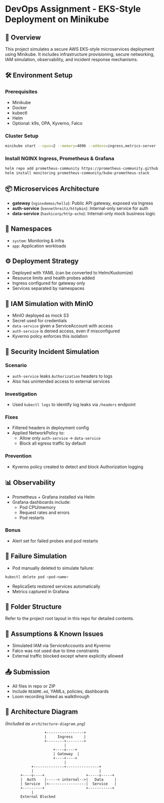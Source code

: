 # DevOps Assignment - EKS-Style Deployment on Minikube

## 📌 Overview
This project simulates a secure AWS EKS-style microservices deployment using Minikube. It includes infrastructure provisioning, secure networking, IAM simulation, observability, and incident response mechanisms.

## 🛠 Environment Setup
### Prerequisites
- Minikube
- Docker
- kubectl
- Helm
- Optional: k9s, OPA, Kyverno, Falco

### Cluster Setup
```bash
minikube start --cpus=2 --memory=4096 --addons=ingress,metrics-server
```

### Install NGINX Ingress, Prometheus & Grafana
```bash
helm repo add prometheus-community https://prometheus-community.github.io/helm-charts
helm install monitoring prometheus-community/kube-prometheus-stack
```

## 📦 Microservices Architecture
- **gateway** (`nginxdemos/hello`): Public API gateway, exposed via Ingress
- **auth-service** (`kennethreitz/httpbin`): Internal-only service for auth
- **data-service** (`hashicorp/http-echo`): Internal-only mock business logic

## 📁 Namespaces
- `system`: Monitoring & infra
- `app`: Application workloads

## ⚙️ Deployment Strategy
- Deployed with YAML (can be converted to Helm/Kustomize)
- Resource limits and health probes added
- Ingress configured for gateway only
- Services separated by namespaces

## 🔐 IAM Simulation with MinIO
- MinIO deployed as mock S3
- Secret used for credentials
- `data-service` given a ServiceAccount with access
- `auth-service` is denied access, even if misconfigured
- Kyverno policy enforces this isolation

## 🚨 Security Incident Simulation
### Scenario
- `auth-service` leaks `Authorization` headers to logs
- Also has unintended access to external services

### Investigation
- Used `kubectl logs` to identify log leaks via `/headers` endpoint

### Fixes
- Filtered headers in deployment config
- Applied NetworkPolicy to:
  - Allow only `auth-service` → `data-service`
  - Block all egress traffic by default

### Prevention
- Kyverno policy created to detect and block Authorization logging

## 📊 Observability
- Prometheus + Grafana installed via Helm
- Grafana dashboards include:
  - Pod CPU/memory
  - Request rates and errors
  - Pod restarts

### Bonus
- Alert set for failed probes and pod restarts

## 🧪 Failure Simulation
- Pod manually deleted to simulate failure:
```bash
kubectl delete pod <pod-name>
```
- ReplicaSets restored services automatically
- Metrics captured in Grafana

## 📁 Folder Structure
Refer to the project root layout in this repo for detailed contents.

## 🧩 Assumptions & Known Issues
- Simulated IAM via ServiceAccounts and Kyverno
- Falco was not used due to time constraints
- External traffic blocked except where explicitly allowed

## 📤 Submission
- All files in repo or ZIP
- Include `README.md`, YAMLs, policies, dashboards
- Loom recording linked as walkthrough

## 🧱 Architecture Diagram
*(Included as `architecture-diagram.png`)*

```ascii
                  +-----------------+
                  |     Ingress     |
                  +--------+--------+
                           |
                      +----v----+
                      | Gateway  |
                      +----+----+
                           |
            +--------------+---------------+
            |                              |
       +----v----+                   +-----v-----+
       |  Auth    |-----> internal-->|   Data     |
       | Service  |<-----------------|  Service   |
       +---------+                   +-----------+
            |
       External Blocked
```
